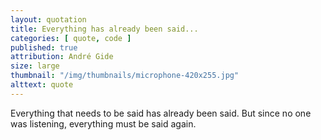 ```yaml
---
layout: quotation
title: Everything has already been said...
categories: [ quote, code ]
published: true
attribution: André Gide
size: large
thumbnail: "/img/thumbnails/microphone-420x255.jpg"
alttext: quote
---
```


Everything that needs to be said has already been said. But since no one was listening, everything must be said again.




